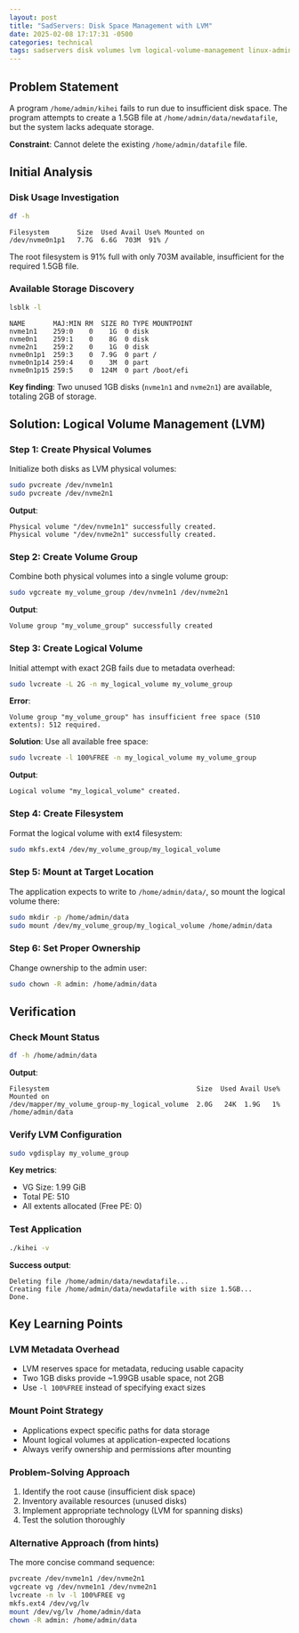 ```yaml
---
layout: post
title: "SadServers: Disk Space Management with LVM"
date: 2025-02-08 17:17:31 -0500
categories: technical
tags: sadservers disk volumes lvm logical-volume-management linux-administration
---
```


## Problem Statement

A program `/home/admin/kihei` fails to run due to insufficient disk space. The program attempts to create a 1.5GB file at `/home/admin/data/newdatafile`, but the system lacks adequate storage.

**Constraint**: Cannot delete the existing `/home/admin/datafile` file.

## Initial Analysis

### Disk Usage Investigation

```bash
df -h
```

```
Filesystem       Size  Used Avail Use% Mounted on
/dev/nvme0n1p1   7.7G  6.6G  703M  91% /
```

The root filesystem is 91% full with only 703M available, insufficient for the required 1.5GB file.

### Available Storage Discovery

```bash
lsblk -l
```

```
NAME       MAJ:MIN RM  SIZE RO TYPE MOUNTPOINT
nvme1n1    259:0    0    1G  0 disk
nvme0n1    259:1    0    8G  0 disk
nvme2n1    259:2    0    1G  0 disk
nvme0n1p1  259:3    0  7.9G  0 part /
nvme0n1p14 259:4    0    3M  0 part
nvme0n1p15 259:5    0  124M  0 part /boot/efi
```

**Key finding**: Two unused 1GB disks (`nvme1n1` and `nvme2n1`) are available, totaling 2GB of storage.

## Solution: Logical Volume Management (LVM)

### Step 1: Create Physical Volumes

Initialize both disks as LVM physical volumes:

```bash
sudo pvcreate /dev/nvme1n1
sudo pvcreate /dev/nvme2n1
```

**Output**:

```
Physical volume "/dev/nvme1n1" successfully created.
Physical volume "/dev/nvme2n1" successfully created.
```

### Step 2: Create Volume Group

Combine both physical volumes into a single volume group:

```bash
sudo vgcreate my_volume_group /dev/nvme1n1 /dev/nvme2n1
```

**Output**:

```
Volume group "my_volume_group" successfully created
```

### Step 3: Create Logical Volume

Initial attempt with exact 2GB fails due to metadata overhead:

```bash
sudo lvcreate -L 2G -n my_logical_volume my_volume_group
```

**Error**:

```
Volume group "my_volume_group" has insufficient free space (510 extents): 512 required.
```

**Solution**: Use all available free space:

```bash
sudo lvcreate -l 100%FREE -n my_logical_volume my_volume_group
```

**Output**:

```
Logical volume "my_logical_volume" created.
```

### Step 4: Create Filesystem

Format the logical volume with ext4 filesystem:

```bash
sudo mkfs.ext4 /dev/my_volume_group/my_logical_volume
```

### Step 5: Mount at Target Location

The application expects to write to `/home/admin/data/`, so mount the logical volume there:

```bash
sudo mkdir -p /home/admin/data
sudo mount /dev/my_volume_group/my_logical_volume /home/admin/data
```

### Step 6: Set Proper Ownership

Change ownership to the admin user:

```bash
sudo chown -R admin: /home/admin/data
```

## Verification

### Check Mount Status

```bash
df -h /home/admin/data
```

**Output**:

```
Filesystem                                     Size  Used Avail Use% Mounted on
/dev/mapper/my_volume_group-my_logical_volume  2.0G   24K  1.9G   1% /home/admin/data
```

### Verify LVM Configuration

```bash
sudo vgdisplay my_volume_group
```

**Key metrics**:

- VG Size: 1.99 GiB
- Total PE: 510
- All extents allocated (Free PE: 0)

### Test Application

```bash
./kihei -v
```

**Success output**:

```
Deleting file /home/admin/data/newdatafile...
Creating file /home/admin/data/newdatafile with size 1.5GB...
Done.
```

## Key Learning Points

### LVM Metadata Overhead

- LVM reserves space for metadata, reducing usable capacity
- Two 1GB disks provide ~1.99GB usable space, not 2GB
- Use `-l 100%FREE` instead of specifying exact sizes

### Mount Point Strategy

- Applications expect specific paths for data storage
- Mount logical volumes at application-expected locations
- Always verify ownership and permissions after mounting

### Problem-Solving Approach

1. Identify the root cause (insufficient disk space)
2. Inventory available resources (unused disks)
3. Implement appropriate technology (LVM for spanning disks)
4. Test the solution thoroughly

### Alternative Approach (from hints)

The more concise command sequence:

```bash
pvcreate /dev/nvme1n1 /dev/nvme2n1
vgcreate vg /dev/nvme1n1 /dev/nvme2n1
lvcreate -n lv -l 100%FREE vg
mkfs.ext4 /dev/vg/lv
mount /dev/vg/lv /home/admin/data
chown -R admin: /home/admin/data
```
